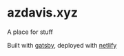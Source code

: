 # azdavis.xyz

A place for stuff

Built with [gatsby][g], deployed with [netlify][n]

[g]: https://www.gatsbyjs.org
[n]: https://www.netlify.com
